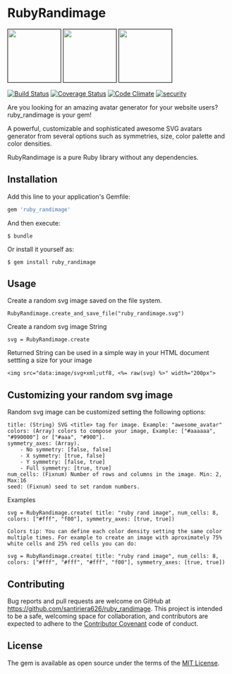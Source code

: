 # RubyRandimage

<img src="http://ruby_randimage.monkeykoders.net/example1.svg" border="1" width="120">
<img src="http://ruby_randimage.monkeykoders.net/example2.svg" border="1" width="120">
<img src="http://ruby_randimage.monkeykoders.net/example3.svg" border="1" width="120">

[![Build Status](https://travis-ci.org/santiriera626/ruby_randimage.svg?branch=master)](https://travis-ci.org/santiriera626/ruby_randimage)
[![Coverage Status](https://coveralls.io/repos/github/santiriera626/ruby_randimage/badge.svg?branch=master)](https://coveralls.io/github/santiriera626/ruby_randimage?branch=master)
[![Code Climate](https://codeclimate.com/github/santiriera626/ruby_randimage/badges/gpa.svg)](https://codeclimate.com/github/santiriera626/ruby_randimage)
[![security](https://hakiri.io/github/santiriera626/ruby_randimage/master.svg)](https://hakiri.io/github/santiriera626/ruby_randimage/master)


Are you looking for an amazing avatar generator for your website users? ruby_randimage is your gem! 

A powerful, customizable and sophisticated awesome SVG avatars generator from several options such as symmetries, size, color palette and color densities.

RubyRandimage is a pure Ruby library without any dependencies.


## Installation

Add this line to your application's Gemfile:

```ruby
gem 'ruby_randimage'
```

And then execute:

    $ bundle

Or install it yourself as:

    $ gem install ruby_randimage

## Usage

Create a random svg image saved on the file system.

    RubyRandimage.create_and_save_file("ruby_randimage.svg")

Create a random svg image String 

    svg = RubyRandimage.create

Returned String can be used in a simple way in your HTML document settting a size for your image
    
    <img src="data:image/svg+xml;utf8, <%= raw(svg) %>" width="200px">

## Customizing your random svg image

Random svg image can be customized setting the following options:

    title: (String) SVG <title> tag for image. Example: "awesome_avatar"
    colors: (Array) colors to compose your image, Example: ["#aaaaaa", "#990000"] or ["#aaa", "#900"].
    symmetry_axes: (Array).
        - No symmetry: [false, false]
        - X symmetry: [true, false]
        - Y symmetry: [false, true]
        - Full symmetry: [true, true]
    num_cells: (Fixnum) Number of rows and columns in the image. Min: 2, Max:16
    seed: (Fixnum) seed to set random numbers.

Examples

    svg = RubyRandimage.create( title: "ruby rand image", num_cells: 8, colors: ["#fff", "f00"], symmetry_axes: [true, true])

    Colors tip: You can define each color density setting the same color multiple times. For example to create an image with aproximately 75% white cells and 25% red cells you can do:
    
    svg = RubyRandimage.create( title: "ruby rand image", num_cells: 8, colors: ["#fff", "#fff", "#fff", "f00"], symmetry_axes: [true, true])

## Contributing

Bug reports and pull requests are welcome on GitHub at https://github.com/santiriera626/ruby_randimage. This project is intended to be a safe, welcoming space for collaboration, and contributors are expected to adhere to the [Contributor Covenant](contributor-covenant.org) code of conduct.


## License

The gem is available as open source under the terms of the [MIT License](http://opensource.org/licenses/MIT).

